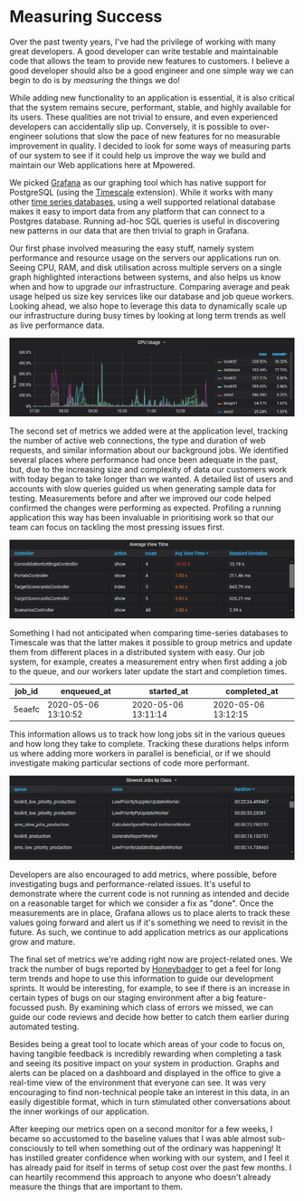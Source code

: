 # Measuring Success

Over the past twenty years, I've had the privilege of working with many great
developers. A good developer can write testable and maintainable code that
allows the team to provide new features to customers. I believe a good developer
should also be a good engineer and one simple way we can begin to do is by
*measuring* the things we do!

While adding new functionality to an application is essential, it is also
critical that the system remains secure, performant, stable, and highly
available for its users. These qualities are not trivial to ensure, and even
experienced developers can accidentally slip up. Conversely, it is possible to
over-engineer solutions that slow the pace of new features for no measurable
improvement in quality. I decided to look for some ways of measuring parts of
our system to see if it could help us improve the way we build and maintain our
Web applications here at Mpowered.

We picked [Grafana](https://grafana.com) as our graphing tool which has native
support for PostgreSQL (using the [Timescale](https://www.timescale.com)
extension). While it works with many other
[time series databases](https://en.wikipedia.org/wiki/Time_series_database),
using a well supported relational database makes it easy to import data from any
platform that can connect to a Postgres database. Running ad-hoc SQL queries is
useful in discovering new patterns in our data that are then trivial to graph in
Grafana.

Our first phase involved measuring the easy stuff, namely system performance and
resource usage on the servers our applications run on. Seeing CPU, RAM, and disk
utilisation across multiple servers on a single graph highlighted interactions
between systems, and also helps us know when and how to upgrade our
infrastructure. Comparing average and peak usage helped us size key services
like our database and job queue workers. Looking ahead, we also hope to leverage
this data to dynamically scale up our infrastructure during busy times by
looking at long term trends as well as live performance data.

![CPU utilisation graph](img/cpu.png)

The second set of metrics we added were at the application level, tracking the
number of active web connections, the type and duration of web requests, and
similar information about our background jobs. We identified several places
where performance had once been adequate in the past, but, due to the increasing
size and complexity of data our customers work with today began to take longer
than we wanted. A detailed list of users and accounts with slow queries guided
us when generating sample data for testing. Measurements before and after we
improved our code helped confirmed the changes were performing as expected.
Profiling a running application this way has been invaluable in prioritising
work so that our team can focus on tackling the most pressing issues first.

![Web request times by type](img/view.png)

Something I had not anticipated when comparing time-series databases to
Timescale was that the latter makes it possible to group metrics and update them
from different places in a distributed system with easy. Our job system, for
example, creates a measurement entry when first adding a job to the queue, and
our workers later update the start and completion times.

| job_id | enqueued_at         | started_at          | completed_at        |
| ------ | ------------------- | ------------------- | ------------------- |
| 5eaefc | 2020-05-06 13:10:52 | 2020-05-06 13:11:14 | 2020-05-06 13:12:15 |

This information allows us to track how long jobs sit in the various queues and
how long they take to complete. Tracking these durations helps inform us where
adding more workers in parallel is beneficial, or if we should investigate
making particular sections of code more performant.

![Slow jobs by type](img/jobs.png)

Developers are also encouraged to add metrics, where possible, before
investigating bugs and performance-related issues. It's useful to demonstrate
where the current code is not running as intended and decide on a reasonable
target for which we consider a fix as "done". Once the measurements are in
place, Grafana allows us to place alerts to track these values going forward and
alert us if it's something we need to revisit in the future. As such, we
continue to add application metrics as our applications grow and mature.

The final set of metrics we're adding right now are project-related ones. We
track the number of bugs reported by [Honeybadger](https://app.honeybadger.io/)
to get a feel for long term trends and hope to use this information to guide our
development sprints. It would be interesting, for example, to see if there is an
increase in certain types of bugs on our staging environment after a big
feature-focussed push. By examining which class of errors we missed, we can
guide our code reviews and decide how better to catch them earlier during
automated testing.

Besides being a great tool to locate which areas of your code to focus on,
having tangible feedback is incredibly rewarding when completing a task and
seeing its positive impact on your system in production. Graphs and alerts can
be placed on a dashboard and displayed in the office to give a real-time view of
the environment that everyone can see. It was very encouraging to find
non-technical people take an interest in this data, in an easily digestible
format, which in turn stimulated other conversations about the inner workings of
our application.

After keeping our metrics open on a second monitor for a few weeks, I became so
accustomed to the baseline values that I was able almost sub-consciously to tell
when something out of the ordinary was happening! It has instilled greater
confidence when working with our system, and I feel it has already paid for
itself in terms of setup cost over the past few months. I can heartily recommend
this approach to anyone who doesn't already measure the things that are
important to them.